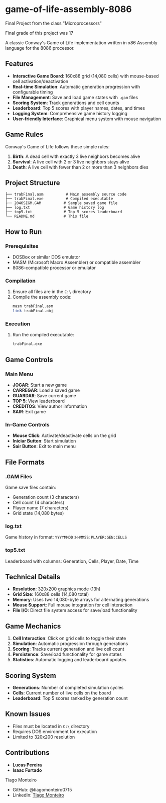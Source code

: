 # game-of-life-assembly-8086

Final Project from the class "Microprocessors"

Final grade of this project was 17

A classic Conway's Game of Life implementation written in x86 Assembly language for the 8086 processor.

## Features

- **Interactive Game Board**: 160x88 grid (14,080 cells) with mouse-based cell activation/deactivation
- **Real-time Simulation**: Automatic generation progression with configurable timing
- **File Management**: Save and load game states with `.gam` files
- **Scoring System**: Track generations and cell counts
- **Leaderboard**: Top 5 scores with player names, dates, and times
- **Logging System**: Comprehensive game history logging
- **User-friendly Interface**: Graphical menu system with mouse navigation

## Game Rules

Conway's Game of Life follows these simple rules:

1. **Birth**: A dead cell with exactly 3 live neighbors becomes alive
2. **Survival**: A live cell with 2 or 3 live neighbors stays alive
3. **Death**: A live cell with fewer than 2 or more than 3 neighbors dies

## Project Structure

```
├── trabFinal.asm          # Main assembly source code
├── trabFinal.exe          # Compiled executable
├── 2046SIGM.GAM          # Sample saved game file
├── log.txt               # Game history log
├── top5.txt              # Top 5 scores leaderboard
└── README.md             # This file
```

## How to Run

### Prerequisites

- DOSBox or similar DOS emulator
- MASM (Microsoft Macro Assembler) or compatible assembler
- 8086-compatible processor or emulator

### Compilation

1. Ensure all files are in the `C:\` directory
2. Compile the assembly code:
   ```bash
   masm trabFinal.asm
   link trabFinal.obj
   ```

### Execution

1. Run the compiled executable:
   ```bash
   trabFinal.exe
   ```

## Game Controls

### Main Menu
- **JOGAR**: Start a new game
- **CARREGAR**: Load a saved game
- **GUARDAR**: Save current game
- **TOP 5**: View leaderboard
- **CREDITOS**: View author information
- **SAIR**: Exit game

### In-Game Controls
- **Mouse Click**: Activate/deactivate cells on the grid
- **Iniciar Button**: Start simulation
- **Sair Button**: Exit to main menu

## File Formats

### .GAM Files
Game save files contain:
- Generation count (3 characters)
- Cell count (4 characters)
- Player name (7 characters)
- Grid state (14,080 bytes)

### log.txt
Game history in format: `YYYYMMDD:HHMMSS:PLAYER:GEN:CELLS`

### top5.txt
Leaderboard with columns: Generation, Cells, Player, Date, Time

## Technical Details

- **Resolution**: 320x200 graphics mode (13h)
- **Grid Size**: 160x88 cells (14,080 total)
- **Memory**: Uses two 14,080-byte arrays for alternating generations
- **Mouse Support**: Full mouse integration for cell interaction
- **File I/O**: Direct file system access for save/load functionality

## Game Mechanics

1. **Cell Interaction**: Click on grid cells to toggle their state
2. **Simulation**: Automatic progression through generations
3. **Scoring**: Tracks current generation and live cell count
4. **Persistence**: Save/load functionality for game states
5. **Statistics**: Automatic logging and leaderboard updates

## Scoring System

- **Generations**: Number of completed simulation cycles
- **Cells**: Current number of live cells on the board
- **Leaderboard**: Top 5 scores ranked by generation count

## Known Issues

- Files must be located in `C:\` directory
- Requires DOS environment for execution
- Limited to 320x200 resolution


## Contributions

- **Lucas Pereira** 
- **Isaac Furtado**

Tiago Monteiro

- GitHub: @tiagomonteiro0715
- LinkedIn: [Tiago Monteiro](https://www.linkedin.com/in/tiago-monteiro-/)
